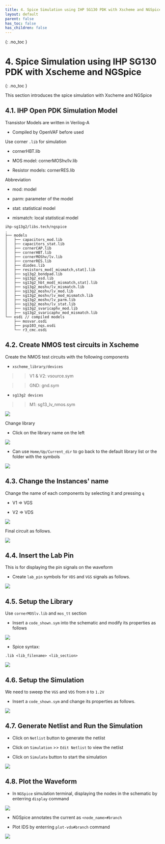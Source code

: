 ```yaml
---
title: 4. Spice Simulation using IHP SG130 PDK with Xscheme and NGSpice
layout: default
parent: false
has_toc: false
has_children: false
---
```

{: .no_toc }
# 4. Spice Simulation using IHP SG130 PDK with Xscheme and NGSpice

{: .no_toc }

<!-- <details open markdown="block">
  <summary>
    Table of contents
  </summary>
  {: .text-delta }
- TOC
{:toc}
</details> -->

This section introduces the spice simulation with Xscheme and NGSpice 

## 4.1. IHP Open PDK Simulation Model

Transistor Models are written in Verilog-A

- Compiled by OpenVAF before used

Use corner `.lib` for simulation

- cornerHBT.lib

- MOS model: cornerMOShv/lv.lib

- Resistor models: cornerRES.lib

Abbreviation

- mod: model

- parm: parameter of the model

- stat: statistical model

- mismatch: local statistical model

```
ihp-sg13g2/libs.tech/ngspice
.
├── models
│   ├── capacitors_mod.lib
│   ├── capacitors_stat.lib
│   ├── cornerCAP.lib
│   ├── cornerHBT.lib
│   ├── cornerMOShv/lv.lib
│   ├── cornerRES.lib
│   ├── diodes.lib
│   ├── resistors_mod[_mismatch,stat].lib
│   ├── sg13g2_bondpad.lib
│   ├── sg13g2_esd.lib
│   ├── sg13g2_hbt_mod[_mismatch,stat].lib
│   ├── sg13g2_moshv/lv_mismatch.lib
│   ├── sg13g2_moshv/lv_mod.lib
│   ├── sg13g2_moshv/lv_mod_mismatch.lib
│   ├── sg13g2_moshv/lv_parm.lib
│   ├── sg13g2_moshv/lv_stat.lib
│   ├── sg13g2_svaricaphv_mod.lib
│   ├── sg13g2_svaricaphv_mod_mismatch.lib
└── osdi // compiled models
    ├── mosvar.osdi
    ├── psp103_nqs.osdi
    └── r3_cmc.osdi
```

## 4.2. Create NMOS test circuits in Xscheme

Create the NMOS test circuits with the following components

- `xscheme_library/devices`

>> V1 & V2: vsource.sym

>> GND: gnd.sym

- `sg13g2 devices`

>> M1: sg13_lv_nmos.sym

![](images/4.1-nmos_overview_schematic.png)

Change library

- Click on the library name on the left

![](images/4.2-change_library.png)

- Can use `Home/Up/Current_dir` to go back to the default library list or the folder with the symbols

![](images/4.3-back_to_default_library.png)

## 4.3. Change the Instances' name

Change the name of each components by selecting it and pressing `q`

- V1 => VGS

- V2 => VDS

![](images/4.4-change_name_vsource.png)

Final circuit as follows.

![](images/4.5-final_nmos_circuit.png)

## 4.4. Insert the Lab Pin

This is for displaying the pin signals on the waveform

- Create `lab_pin` symbols for `VDS` and `VGS` signals as follows.

![](images/4.6-change_pin_name.png)

## 4.5. Setup the Library

Use `cornerMOSlv.lib` and `mos_tt` section

- Insert a `code_shown.sym` into the schematic and modify its properties as follows

![](images/4.7-library_properties.png)

- Spice syntax:

```spice
.lib <lib_filename> <lib_section>
```

![](images/4.8-final_schematic.png)

## 4.6. Setup the Simulation

We need to sweep the `VGS` and `VDS` from `0` to `1.2V`

- Insert a `code_shown.sym` and change its properties as follows.

![](images/4.9-change_properties_for_simulation.png)

## 4.7. Generate Netlist and Run the Simulation

- Click on `Netlist` button to generate the netlist

- Click on `Simulation` >> `Edit Netlist` to view the netlist

- Click on `Simulate` button to start the simulation

![](images/4.10-generate_netlist_and_simulation.png)

## 4.8. Plot the Waveform

- In `NGSpice` simulation terminal, displaying the nodes in the schematic by enterring `display` command

![](images/4.11-display_node.png)

- NGSpice annotates the current as `<node_name>#branch`

- Plot IDS by enterring `plot-vds#branch` command

![](images/4.12-plot_vds.png)


